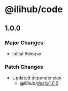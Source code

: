 # @ilihub/code

## 1.0.0

### Major Changes

- Initial Release

### Patch Changes

- Updated dependencies
  - @ilihub/dsa@1.0.0

